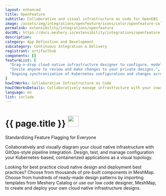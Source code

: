 ```yaml
---
layout: enhanced
title: OpenFeature
subtitle: Collaborative and visual infrastructure as code for OpenEBS
image: /assets/img/integrations/openfeature/icons/color/openfeature-color.svg
permalink: extensibility/integrations/openfeature
docURL: https://docs.meshery.io/extensibility/integrations/openfeature
description: 
category: App Definition and Development
subcategory: Continuous Integration & Delivery
registrant: artifacthub
components: []
featureList: [
  "Drag-n-drop cloud native infrastructure designer to configure, model, and deploy your workloads.",
  "Invite anyone to review and make changes to your private designs.",
  "Ongoing synchronization of Kubernetes configuration and changes across any number of clusters."
]
howItWorks: Collaborative Infrastructure as Code
howItWorksDetails: Collaboratively manage infrastructure with your coworkers synchronously sharing the same designs.
language: en
list: include
---
```

<h1>{{ page.title }} <img src="{{ page.image }}" style="width: 35px; height: 35px;" /></h1>

<p>
Standardizing Feature Flagging for Everyone
</p>
<p>
    Collaboratively and visually diagram your cloud native infrastructure with GitOps-style pipeline integration. Design, test, and manage configuration your Kubernetes-based, containerized applications as a visual topology.
</p>
<p>
    Looking for best practice cloud native design and deployment best practices? Choose from thousands of pre-built components in MeshMap. Choose from hundreds of ready-made design patterns by importing templates from Meshery Catalog or use our low code designer, MeshMap, to create and deploy your own cloud native infrastructure designs.
</p>
